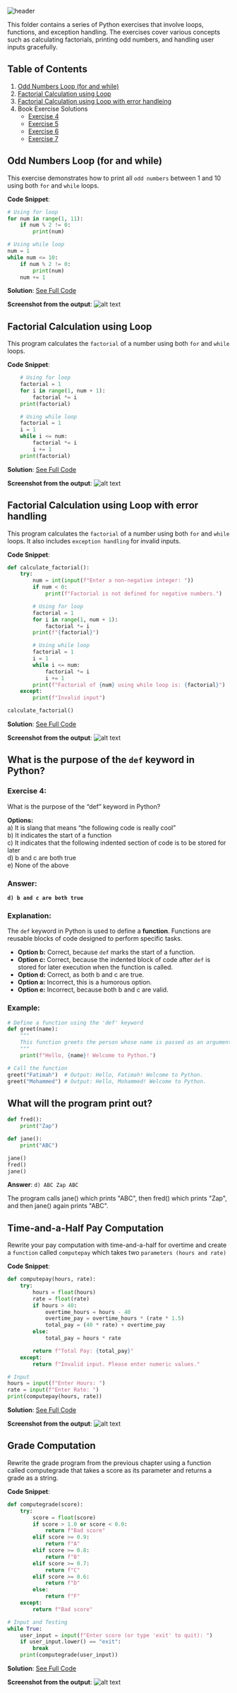 ![header](https://capsule-render.vercel.app/api?type=waving&height=300&color=gradient&customColorList=23&text=Exercises%20of%20Chapter%204&fontSize=61&animation=twinkling)

This folder contains a series of Python exercises that involve loops, functions, and exception handling. The exercises cover various concepts such as calculating factorials, printing odd numbers, and handling user inputs gracefully.

## Table of Contents

1. [Odd Numbers Loop (for and while)](#odd-numbers-loop-for-and-while)
2. [Factorial Calculation using Loop](#factorial-calculation-using-loop)
3. [Factorial Calculation using Loop with error handleing](#factorial-calculation-using-loop-error)
4. Book Exercise Solutions
   - [Exercise 4](#exercise-4-what-is-the-purpose-of-the-def-keyword-in-python)
   - [Exercise 5](#exercise-5-what-will-the-program-print-out)
   - [Exercise 6](#exercise-6-time-and-a-half-pay-computation)
   - [Exercise 7](#exercise-7-grade-computation)

## Odd Numbers Loop (for and while) <a name="odd-numbers-loop-for-and-while"></a>

This exercise demonstrates how to print all `odd numbers` between 1 and 10 using both `for` and `while` loops.

**Code Snippet**:

```python
# Using for loop
for num in range(1, 11):
    if num % 2 != 0:
        print(num)

# Using while loop
num = 1
while num <= 10:
    if num % 2 != 0:
        print(num)
    num += 1
```

**Solution**: [See Full Code](https://github.com/FatimaALzahrani/Advanced-Programming-in-AI/blob/main/Lecture4/Exercise1.py)

**Screenshot from the output**:
![alt text](https://github.com/FatimaALzahrani/Advanced-Programming-in-AI/blob/main/Lecture4/Screenshots/image.png)

## Factorial Calculation using Loop <a name="factorial-calculation-using-loop"></a>

This program calculates the `factorial` of a number using both `for` and `while` loops.

**Code Snippet**:

```python
    # Using for loop
    factorial = 1
    for i in range(1, num + 1):
        factorial *= i
    print(factorial)

    # Using while loop
    factorial = 1
    i = 1
    while i <= num:
        factorial *= i
        i += 1
    print(factorial)
```

**Solution**: [See Full Code](https://github.com/FatimaALzahrani/Advanced-Programming-in-AI/blob/main/Lecture4/Exercise2.py)

**Screenshot from the output**:
![alt text](https://github.com/FatimaALzahrani/Advanced-Programming-in-AI/blob/main/Lecture4/Screenshots/image-1.png)

## Factorial Calculation using Loop with error handling <a name="factorial-calculation-using-loop-error"></a>

This program calculates the `factorial` of a number using both `for` and `while` loops. It also includes `exception handling` for invalid inputs.

**Code Snippet**:

```python
def calculate_factorial():
    try:
        num = int(input(f"Enter a non-negative integer: "))
        if num < 0:
            print(f"Factorial is not defined for negative numbers.")

        # Using for loop
        factorial = 1
        for i in range(1, num + 1):
            factorial *= i
        print(f"{factorial}")

        # Using while loop
        factorial = 1
        i = 1
        while i <= num:
            factorial *= i
            i += 1
        print(f"Factorial of {num} using while loop is: {factorial}")
    except:
        print(f"Invalid input")

calculate_factorial()
```

**Solution**: [See Full Code](https://github.com/FatimaALzahrani/Advanced-Programming-in-AI/blob/main/Lecture4/Exercise3.py)

**Screenshot from the output**:
![alt text](https://github.com/FatimaALzahrani/Advanced-Programming-in-AI/blob/main/Lecture4/Screenshots/image-2.png)

## **What is the purpose of the `def` keyword in Python?** <a name="exercise-4-what-is-the-purpose-of-the-def-keyword-in-python"></a>

### **Exercise 4:**

What is the purpose of the “def” keyword in Python?

**Options:**  
a) It is slang that means “the following code is really cool”  
b) It indicates the start of a function  
c) It indicates that the following indented section of code is to be stored for later  
d) b and c are both true  
e) None of the above

### **Answer:**

**`d) b and c are both true`**

### **Explanation:**

The `def` keyword in Python is used to define a **function**. Functions are reusable blocks of code designed to perform specific tasks.

- **Option b:** Correct, because `def` marks the start of a function.
- **Option c:** Correct, because the indented block of code after `def` is stored for later execution when the function is called.
- **Option d:** Correct, as both b and c are true.
- **Option a:** Incorrect, this is a humorous option.
- **Option e:** Incorrect, because both b and c are valid.

### **Example:**

```python
# Define a function using the 'def' keyword
def greet(name):
    """
    This function greets the person whose name is passed as an argument.
    """
    print(f"Hello, {name}! Welcome to Python.")

# Call the function
greet("Fatimah")  # Output: Hello, Fatimah! Welcome to Python.
greet("Mohammed") # Output: Hello, Mohammed! Welcome to Python.
```

## What will the program print out? <a name="exercise-5-what-will-the-program-print-out"></a>

```python
def fred():
    print("Zap")

def jane():
    print("ABC")

jane()
fred()
jane()
```

**Answer**:
`d) ABC Zap ABC`

The program calls jane() which prints "ABC", then fred() which prints "Zap", and then jane() again prints "ABC".

## Time-and-a-Half Pay Computation <a name="exercise-6-time-and-a-half-pay-computation"></a>

Rewrite your pay computation with time-and-a-half for overtime and
create a `function` called `computepay` which takes two `parameters (hours and rate)`

**Code Snippet**:

```python
def computepay(hours, rate):
    try:
        hours = float(hours)
        rate = float(rate)
        if hours > 40:
            overtime_hours = hours - 40
            overtime_pay = overtime_hours * (rate * 1.5)
            total_pay = (40 * rate) + overtime_pay
        else:
            total_pay = hours * rate

        return f"Total Pay: {total_pay}"
    except:
        return f"Invalid input. Please enter numeric values."

# Input
hours = input(f"Enter Hours: ")
rate = input(f"Enter Rate: ")
print(computepay(hours, rate))
```

**Solution**: [See Full Code](https://github.com/FatimaALzahrani/Advanced-Programming-in-AI/blob/main/Lecture4/Exercise6.py)

**Screenshot from the output**:
![alt text](https://github.com/FatimaALzahrani/Advanced-Programming-in-AI/blob/main/Lecture4/Screenshots/image-4.png)

## Grade Computation <a name="exercise-7-grade-computation"></a>

Rewrite the grade program from the previous chapter using a function
called computegrade that takes a score as its parameter and returns a grade as a
string.

**Code Snippet**:

```python
def computegrade(score):
    try:
        score = float(score)
        if score > 1.0 or score < 0.0:
            return f"Bad score"
        elif score >= 0.9:
            return f"A"
        elif score >= 0.8:
            return f"B"
        elif score >= 0.7:
            return f"C"
        elif score >= 0.6:
            return f"D"
        else:
            return f"F"
    except:
        return f"Bad score"

# Input and Testing
while True:
    user_input = input(f"Enter score (or type 'exit' to quit): ")
    if user_input.lower() == "exit":
        break
    print(computegrade(user_input))
```

**Solution**: [See Full Code](https://github.com/FatimaALzahrani/Advanced-Programming-in-AI/blob/main/Lecture4/Exercise7.py)

**Screenshot from the output**:
![alt text](https://github.com/FatimaALzahrani/Advanced-Programming-in-AI/blob/main/Lecture4/Screenshots/image-3.png)
